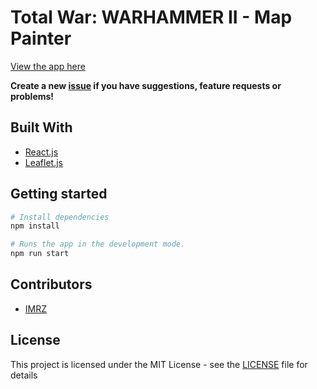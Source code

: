 # Total War: WARHAMMER II - Map Painter
[View the app here](https://imrz.github.io/tww2-map-painter/)

**Create a new [issue](https://github.com/IMRZ/tww2-map-painter/issues/new) if you have suggestions, feature requests or problems!**

## Built With
* [React.js](https://reactjs.org/)
* [Leaflet.js](https://leafletjs.com/)

## Getting started
``` bash
# Install dependencies
npm install

# Runs the app in the development mode.
npm run start
```

## Contributors
* [IMRZ](https://github.com/IMRZ)

## License
This project is licensed under the MIT License - see the [LICENSE](LICENSE.md) file for details
